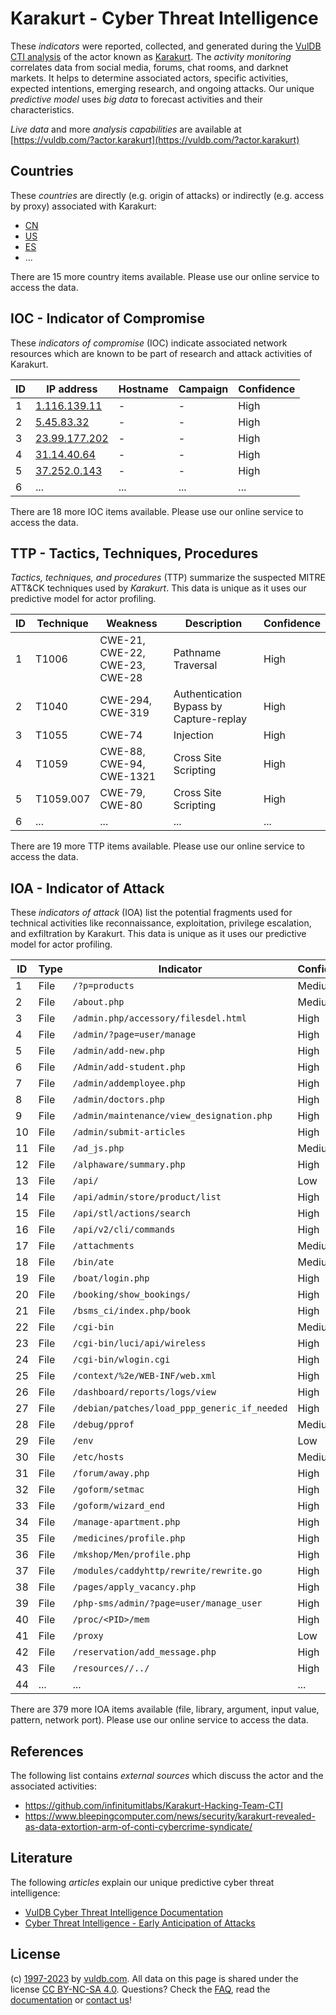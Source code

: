 # Karakurt - Cyber Threat Intelligence

These _indicators_ were reported, collected, and generated during the [VulDB CTI analysis](https://vuldb.com/?kb.cti) of the actor known as [Karakurt](https://vuldb.com/?actor.karakurt). The _activity monitoring_ correlates data from social media, forums, chat rooms, and darknet markets. It helps to determine associated actors, specific activities, expected intentions, emerging research, and ongoing attacks. Our unique _predictive model_ uses _big data_ to forecast activities and their characteristics.

_Live data_ and more _analysis capabilities_ are available at [https://vuldb.com/?actor.karakurt](https://vuldb.com/?actor.karakurt)

## Countries

These _countries_ are directly (e.g. origin of attacks) or indirectly (e.g. access by proxy) associated with Karakurt:

* [CN](https://vuldb.com/?country.cn)
* [US](https://vuldb.com/?country.us)
* [ES](https://vuldb.com/?country.es)
* ...

There are 15 more country items available. Please use our online service to access the data.

## IOC - Indicator of Compromise

These _indicators of compromise_ (IOC) indicate associated network resources which are known to be part of research and attack activities of Karakurt.

ID | IP address | Hostname | Campaign | Confidence
-- | ---------- | -------- | -------- | ----------
1 | [1.116.139.11](https://vuldb.com/?ip.1.116.139.11) | - | - | High
2 | [5.45.83.32](https://vuldb.com/?ip.5.45.83.32) | - | - | High
3 | [23.99.177.202](https://vuldb.com/?ip.23.99.177.202) | - | - | High
4 | [31.14.40.64](https://vuldb.com/?ip.31.14.40.64) | - | - | High
5 | [37.252.0.143](https://vuldb.com/?ip.37.252.0.143) | - | - | High
6 | ... | ... | ... | ...

There are 18 more IOC items available. Please use our online service to access the data.

## TTP - Tactics, Techniques, Procedures

_Tactics, techniques, and procedures_ (TTP) summarize the suspected MITRE ATT&CK techniques used by _Karakurt_. This data is unique as it uses our predictive model for actor profiling.

ID | Technique | Weakness | Description | Confidence
-- | --------- | -------- | ----------- | ----------
1 | T1006 | CWE-21, CWE-22, CWE-23, CWE-28 | Pathname Traversal | High
2 | T1040 | CWE-294, CWE-319 | Authentication Bypass by Capture-replay | High
3 | T1055 | CWE-74 | Injection | High
4 | T1059 | CWE-88, CWE-94, CWE-1321 | Cross Site Scripting | High
5 | T1059.007 | CWE-79, CWE-80 | Cross Site Scripting | High
6 | ... | ... | ... | ...

There are 19 more TTP items available. Please use our online service to access the data.

## IOA - Indicator of Attack

These _indicators of attack_ (IOA) list the potential fragments used for technical activities like reconnaissance, exploitation, privilege escalation, and exfiltration by Karakurt. This data is unique as it uses our predictive model for actor profiling.

ID | Type | Indicator | Confidence
-- | ---- | --------- | ----------
1 | File | `/?p=products` | Medium
2 | File | `/about.php` | Medium
3 | File | `/admin.php/accessory/filesdel.html` | High
4 | File | `/admin/?page=user/manage` | High
5 | File | `/admin/add-new.php` | High
6 | File | `/Admin/add-student.php` | High
7 | File | `/admin/addemployee.php` | High
8 | File | `/admin/doctors.php` | High
9 | File | `/admin/maintenance/view_designation.php` | High
10 | File | `/admin/submit-articles` | High
11 | File | `/ad_js.php` | Medium
12 | File | `/alphaware/summary.php` | High
13 | File | `/api/` | Low
14 | File | `/api/admin/store/product/list` | High
15 | File | `/api/stl/actions/search` | High
16 | File | `/api/v2/cli/commands` | High
17 | File | `/attachments` | Medium
18 | File | `/bin/ate` | Medium
19 | File | `/boat/login.php` | High
20 | File | `/booking/show_bookings/` | High
21 | File | `/bsms_ci/index.php/book` | High
22 | File | `/cgi-bin` | Medium
23 | File | `/cgi-bin/luci/api/wireless` | High
24 | File | `/cgi-bin/wlogin.cgi` | High
25 | File | `/context/%2e/WEB-INF/web.xml` | High
26 | File | `/dashboard/reports/logs/view` | High
27 | File | `/debian/patches/load_ppp_generic_if_needed` | High
28 | File | `/debug/pprof` | Medium
29 | File | `/env` | Low
30 | File | `/etc/hosts` | Medium
31 | File | `/forum/away.php` | High
32 | File | `/goform/setmac` | High
33 | File | `/goform/wizard_end` | High
34 | File | `/manage-apartment.php` | High
35 | File | `/medicines/profile.php` | High
36 | File | `/mkshop/Men/profile.php` | High
37 | File | `/modules/caddyhttp/rewrite/rewrite.go` | High
38 | File | `/pages/apply_vacancy.php` | High
39 | File | `/php-sms/admin/?page=user/manage_user` | High
40 | File | `/proc/<PID>/mem` | High
41 | File | `/proxy` | Low
42 | File | `/reservation/add_message.php` | High
43 | File | `/resources//../` | High
44 | ... | ... | ...

There are 379 more IOA items available (file, library, argument, input value, pattern, network port). Please use our online service to access the data.

## References

The following list contains _external sources_ which discuss the actor and the associated activities:

* https://github.com/infinitumitlabs/Karakurt-Hacking-Team-CTI
* https://www.bleepingcomputer.com/news/security/karakurt-revealed-as-data-extortion-arm-of-conti-cybercrime-syndicate/

## Literature

The following _articles_ explain our unique predictive cyber threat intelligence:

* [VulDB Cyber Threat Intelligence Documentation](https://vuldb.com/?kb.cti)
* [Cyber Threat Intelligence - Early Anticipation of Attacks](https://www.scip.ch/en/?labs.20201022)

## License

(c) [1997-2023](https://vuldb.com/?kb.changelog) by [vuldb.com](https://vuldb.com/?kb.about). All data on this page is shared under the license [CC BY-NC-SA 4.0](https://creativecommons.org/licenses/by-nc-sa/4.0/). Questions? Check the [FAQ](https://vuldb.com/?kb.faq), read the [documentation](https://vuldb.com/?kb) or [contact us](https://vuldb.com/?contact)!
